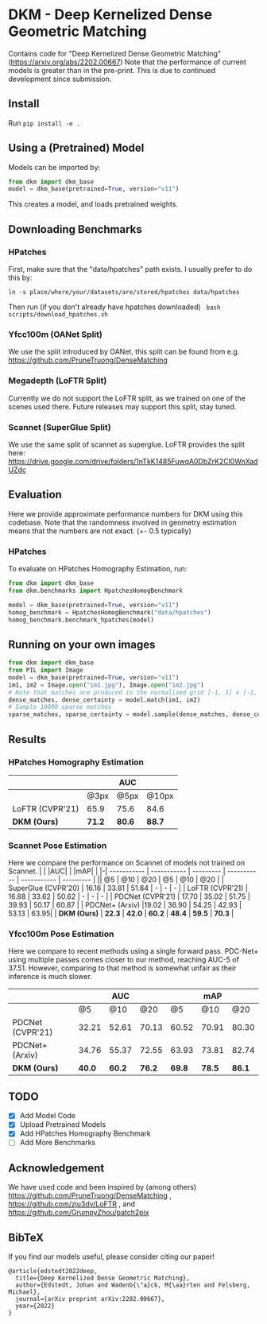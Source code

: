 # DKM - Deep Kernelized Dense Geometric Matching
Contains code for "Deep Kernelized Dense Geometric Matching" (https://arxiv.org/abs/2202.00667)
Note that the performance of current models is greater than in the pre-print. 
This is due to continued development since submission.
## Install
Run ``pip install -e .``

## Using a (Pretrained) Model
Models can be imported by:
``` python
from dkm import dkm_base
model = dkm_base(pretrained=True, version="v11")
```
This creates a model, and loads pretrained weights.

## Downloading Benchmarks
### HPatches
First, make sure that the "data/hpatches" path exists. I usually prefer to do this by:

`` ln -s place/where/your/datasets/are/stored/hpatches data/hpatches `` 

Then run (if you don't already have hpatches downloaded)
`` bash scripts/download_hpatches.sh``
### Yfcc100m (OANet Split)
We use the split introduced by OANet, this split can be found from e.g. https://github.com/PruneTruong/DenseMatching
### Megadepth (LoFTR Split)
Currently we do not support the LoFTR split, as we trained on one of the scenes used there.
Future releases may support this split, stay tuned.
### Scannet (SuperGlue Split)
We use the same split of scannet as superglue.
LoFTR provides the split here: https://drive.google.com/drive/folders/1nTkK1485FuwqA0DbZrK2Cl0WnXadUZdc


## Evaluation
Here we provide approximate performance numbers for DKM using this codebase.
Note that the randomness involved in geometry estimation means that the numbers are not exact. (+- 0.5 typically)
### HPatches
To evaluate on HPatches Homography Estimation, run:

``` python
from dkm import dkm_base
from dkm.benchmarks import HpatchesHomogBenchmark

model = dkm_base(pretrained=True, version="v11")
homog_benchmark = HpatchesHomogBenchmark("data/hpatches")
homog_benchmark.benchmark_hpatches(model)
```

## Running on your own images
``` python
from dkm import dkm_base
from PIL import Image
model = dkm_base(pretrained=True, version="v11")
im1, im2 = Image.open("im1.jpg"), Image.open("im2.jpg")
# Note that matches are produced in the normalized grid [-1, 1] x [-1, 1] 
dense_matches, dense_certainty = model.match(im1, im2)
# Sample 10000 sparse matches
sparse_matches, sparse_certainty = model.sample(dense_matches, dense_certainty, 10000)
```
## Results 

### HPatches Homography Estimation

| | | AUC | |
|-| ----------- | ----------- | --------- |
|| @3px | @5px | @10px |
| LoFTR (CVPR'21) | 65.9 | 75.6 | 84.6 |
| **DKM (Ours)** | **71.2** | **80.6** | **88.7** |


### Scannet Pose Estimation
Here we compare the performance on Scannet of models not trained on Scannet.
| | |AUC| | |mAP| |
|-| ----------- | ----------- | --------- | ----------- | ----------- | --------- |
|| @5 | @10 | @20 | @5 | @10 | @20 |
| SuperGlue (CVPR'20) | 16.16 | 33.81 | 51.84 | - | - | - |
| LoFTR (CVPR'21) | 16.88 | 33.62 | 50.62 | - | - | - |
| PDCNet (CVPR'21) | 17.70 | 35.02 | 51.75 | 39.93 | 50.17 | 60.87 |
| PDCNet+ (Arxiv) |19.02 | 36.90 | 54.25 | 42.93 | 53.13 | 63.95|
| **DKM (Ours)** | **22.3** | **42.0** | **60.2** | **48.4** | **59.5** | **70.3** |


### Yfcc100m Pose Estimation
Here we compare to recent methods using a single forward pass. 
PDC-Net+ using multiple passes comes closer to our method, reaching AUC-5 of 37.51.
However, comparing to that method is somewhat unfair as their inference is much slower.

| | |AUC| | |mAP| |
|-| ----------- | ----------- | --------- | ----------- | ----------- | --------- |
|| @5 | @10 | @20 | @5 | @10 | @20 |
| PDCNet (CVPR'21) | 32.21 | 52.61 | 70.13 | 60.52 | 70.91| 80.30 |
| PDCNet+ (Arxiv) | 34.76 | 55.37 | 72.55 | 63.93 | 73.81 | 82.74 |
| **DKM (Ours)** | **40.0** | **60.2** | **76.2** | **69.8** | **78.5** | **86.1** |


## TODO
- [x] Add Model Code
- [x] Upload Pretrained Models
- [x] Add HPatches Homography Benchmark
- [ ] Add More Benchmarks

## Acknowledgement
We have used code and been inspired by (among others) https://github.com/PruneTruong/DenseMatching , https://github.com/zju3dv/LoFTR , and https://github.com/GrumpyZhou/patch2pix  

## BibTeX
If you find our models useful, please consider citing our paper!
```
@article{edstedt2022deep,
  title={Deep Kernelized Dense Geometric Matching},
  author={Edstedt, Johan and Wadenb{\"a}ck, M{\aa}rten and Felsberg, Michael},
  journal={arXiv preprint arXiv:2202.00667},
  year={2022}
}
```
